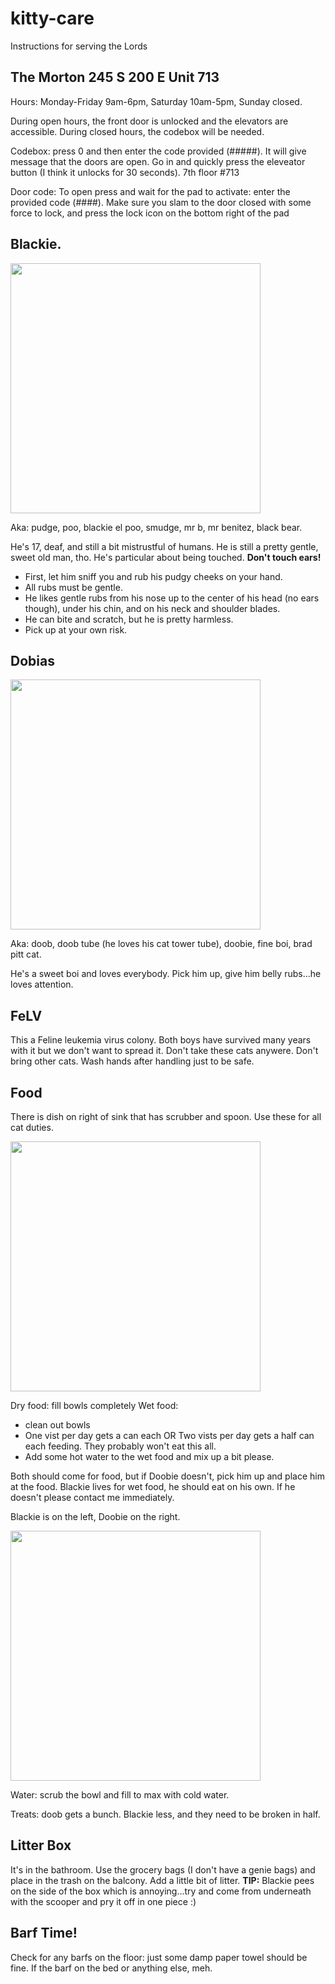 # kitty-care
Instructions for serving the Lords

## The Morton 245 S 200 E Unit 713

Hours: Monday-Friday 9am-6pm, Saturday 10am-5pm, Sunday closed.

During open hours, the front door is unlocked and the elevators are accessible. During closed hours, the codebox will be needed.

Codebox: press 0 and then enter the code provided (#####). It will give message that the doors are open. Go in and quickly press the eleveator button (I think it unlocks for 30 seconds). 7th floor #713

Door code: To open press and wait for the pad to activate: enter the provided code (####). Make sure you slam to the door closed with some force to lock, and press the lock icon on the bottom right of the pad

## Blackie. 

<img src="https://user-images.githubusercontent.com/69823015/128452800-fc7fd4f3-ebf3-4498-af42-232958c83b1c.jpg" width="400px" />

Aka: pudge, poo, blackie el poo, smudge, mr b, mr benitez, black bear.

He's 17, deaf, and still a bit mistrustful of humans. He is still a pretty gentle, sweet old man, tho. He's particular about being touched. **Don't touch ears!**

* First, let him sniff you and rub his pudgy cheeks on your hand.
* All rubs must be gentle.
* He likes gentle rubs from his nose up to the center of his head (no ears though), under his chin, and on his neck and shoulder blades.
* He can bite and scratch, but he is pretty harmless.
* Pick up at your own risk.

## Dobias

<img src="https://user-images.githubusercontent.com/69823015/128453250-ef7ab978-32d1-4db6-a544-a02523002b17.JPG" width="400px" />

Aka: doob, doob tube (he loves his cat tower tube), doobie, fine boi, brad pitt cat.

He's a sweet boi and loves everybody. Pick him up, give him belly rubs...he loves attention.

## FeLV
This a Feline leukemia virus colony. Both boys have survived many years with it but we don't want to spread it. Don't take these cats anywere. Don't bring other cats. Wash hands after handling just to be safe.

## Food
There is dish on right of sink that has scrubber and spoon. Use these for all cat duties.

<img src="https://user-images.githubusercontent.com/69823015/128452010-f96a32ff-9166-4062-8c90-777d759c129d.jpeg" width="400px" />

Dry food: fill bowls completely
Wet food: 
* clean out bowls
* One vist per day gets a can each OR Two vists per day gets a half can each feeding. They probably won't eat this all.
* Add some hot water to the wet food and mix up a bit please.

Both should come for food, but if Doobie doesn't, pick him up and place him at the food. Blackie lives for wet food, he should eat on his own. If he doesn't please contact me immediately.

Blackie is on the left, Doobie on the right.

<img src="https://user-images.githubusercontent.com/69823015/128452059-464e97b4-e957-4247-9242-d6cd9c621d4f.jpeg" width="400px" />

Water: scrub the bowl and fill to max with cold water.

Treats: doob gets a bunch. Blackie less, and they need to be broken in half.

## Litter Box
It's in the bathroom. Use the grocery bags (I don't have a genie bags) and place in the trash on the balcony. Add a little bit of litter.
**TIP:** Blackie pees on the side of the box which is annoying...try and come from underneath with the scooper and pry it off in one piece :)

## Barf Time!
Check for any barfs on the floor: just some damp paper towel should be fine. If the barf on the bed or anything else, meh.

